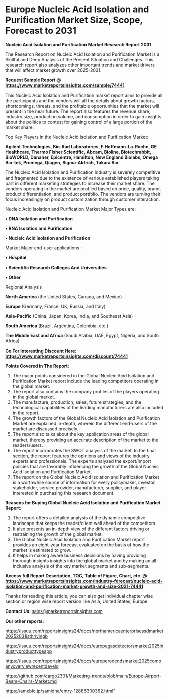 # Europe Nucleic Acid Isolation and Purification Market Size, Scope, Forecast to 2031

<strong>Nucleic Acid Isolation and Purification Market Research Report 2031</strong>

The Research Report on Nucleic Acid Isolation and Purification Market is a Skillful and Deep Analysis of the Present Situation and Challenges. This research report also analyzes other important trends and market drivers that will affect market growth over 2025-2031.

<strong>Request Sample Report @ <a href=https://www.marketreportsinsights.com/sample/74441>https://www.marketreportsinsights.com/sample/74441</a></strong>

This Nucleic Acid Isolation and Purification market report aims to provide all the participants and the vendors will all the details about growth factors, shortcomings, threats, and the profitable opportunities that the market will present in the near future. The report also features the revenue share, industry size, production volume, and consumption in order to gain insights about the politics to contest for gaining control of a large portion of the market share.

Top Key Players in the Nucleic Acid Isolation and Purification Market:

<strong>Agilent Technologies, Bio-Rad Laboratories, F.Hoffmann-La-Roche, GE Healthcare, Thermo Fisher Scientific, Abcam, Bioline, Biotechrabbit, BioWORLD, Danaher, Epicentre, Hamilton, New England Biolabs, Omega Bio-tek, Promega, Qiagen, Sigma-Aldrich, Takara Bio</strong>

The Nucleic Acid Isolation and Purification Industry is severely competitive and fragmented due to the existence of various established players taking part in different marketing strategies to increase their market share. The vendors operating in the market are profiled based on price, quality, brand, product differentiation, and product portfolio. The vendors are turning their focus increasingly on product customization through customer interaction.

Nucleic Acid Isolation and Purification Market Major Types are:

<strong>• DNA Isolation and Purification

• RNA Isolation and Purification

• Nucleic Acid Isolation and Purification</strong>

Market Major end-user applications :

<strong>• Hospital

• Scientific Research Colleges And Universities

• Other</strong>

Regional Analysis

</u><strong><b>North America</b></strong> (the United States, Canada, and Mexico)

<strong><b>Europe </b></strong>(Germany, France, UK, Russia, and Italy)

<strong><b>Asia-Pacific</b></strong> (China, Japan, Korea, India, and Southeast Asia)

<strong><b>South America</b></strong> (Brazil, Argentina, Colombia, etc.)

<strong><b>The Middle East and Africa</b></strong> (Saudi Arabia, UAE, Egypt, Nigeria, and South Africa)

<strong>Go For Interesting Discount Here: <a href=https://www.marketreportsinsights.com/discount/74441>https://www.marketreportsinsights.com/discount/74441</a></strong>

<strong>Points Covered in The Report:</strong>
<ol>
  <li>The major points considered in the Global Nucleic Acid Isolation and Purification Market report include the leading competitors operating in the global market.</li>
  <li>The report also contains the company profiles of the players operating in the global market.</li>
  <li>The manufacture, production, sales, future strategies, and the technological capabilities of the leading manufacturers are also included in the report.</li>
  <li>The growth factors of the Global Nucleic Acid Isolation and Purification Market are explained in-depth, wherein the different end-users of the market are discussed precisely.</li>
  <li>The report also talks about the key application areas of the global market, thereby providing an accurate description of the market to the readers/users.</li>
  <li>The report incorporates the SWOT analysis of the market. In the final section, the report features the opinions and views of the industry experts and professionals. The experts analyzed the export/import policies that are favorably influencing the growth of the Global Nucleic Acid Isolation and Purification Market.</li>
  <li>The report on the Global Nucleic Acid Isolation and Purification Market is a worthwhile source of information for every policymaker, investor, stakeholder, service provider, manufacturer, supplier, and player interested in purchasing this research document.</li>
</ol>
<strong>Reasons for Buying Global Nucleic Acid Isolation and Purification Market Report:</strong>

<ol>
  <li>The report offers a detailed analysis of the dynamic competitive landscape that keeps the reader/client well ahead of the competitors.</li>
  <li>It also presents an in-depth view of the different factors driving or restraining the growth of the global market.</li>
  <li>The Global Nucleic Acid Isolation and Purification Market report provides an eight-year forecast evaluated on the basis of how the market is estimated to grow.</li>
  <li>It helps in making aware business decisions by having providing thorough insights insights into the global market and by making an all-inclusive analysis of the key market segments and sub-segments.</li>
</ol>
<strong>Access full Report Description, TOC, Table of Figure, Chart, etc. @ <a href=https://www.marketreportsinsights.com/industry-forecast/nucleic-acid-isolation-and-purification-market-growth-and-size-2021-74441>https://www.marketreportsinsights.com/industry-forecast/nucleic-acid-isolation-and-purification-market-growth-and-size-2021-74441</a></strong>


Thanks for reading this article; you can also get individual chapter wise section or region wise report version like Asia, United States, Europe.

<strong>Contact Us:</strong>
sales@marketreportsinsights.com

<strong>Our other reports:</strong>

<a href=https://issuu.com/reportsinsights24/docs/northamericaenterprisessdmarket20252031isthrivingb>https://issuu.com/reportsinsights24/docs/northamericaenterprisessdmarket20252031isthrivingb</a>

<a href=https://issuu.com/reportsinsights24/docs/europegasdetectorsmarket2025industryproducttypeapp>https://issuu.com/reportsinsights24/docs/europegasdetectorsmarket2025industryproducttypeapp</a>

<a href=https://issuu.com/reportsinsights24/docs/europerodendsmarket2025companyoverviewrecentdevelo>https://issuu.com/reportsinsights24/docs/europerodendsmarket2025companyoverviewrecentdevelo</a>

<a href=https://github.com/cargo2301/Marketing-trends/blob/main/Europe-Airport-Beam-Chairs-Market.md>https://github.com/cargo2301/Marketing-trends/blob/main/Europe-Airport-Beam-Chairs-Market.md</a>

<a href=https://ameblo.jp/samidha/entry-12886300362.html>https://ameblo.jp/samidha/entry-12886300362.html</a>"
